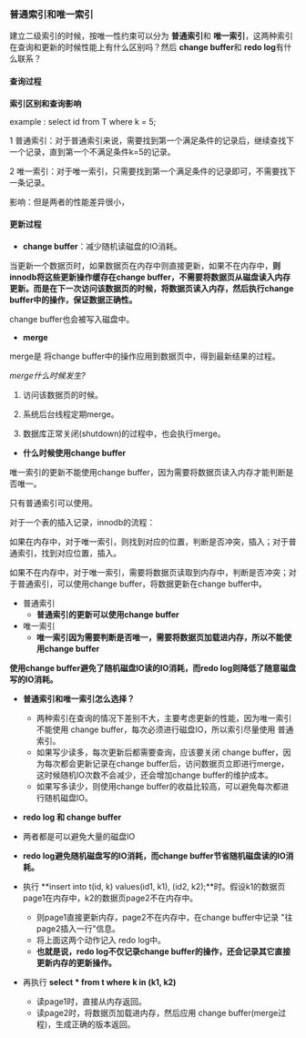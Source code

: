 ### 普通索引和唯一索引

建立二级索引的时候，按唯一性约束可以分为 **普通索引**和 **唯一索引**，这两种索引在查询和更新的时候性能上有什么区别吗？然后 **change buffer**和 **redo log**有什么联系？

#### 查询过程

**索引区别和查询影响**

example : select id from T where k = 5;

1 普通索引：对于普通索引来说，需要找到第一个满足条件的记录后，继续查找下一个记录，直到第一个不满足条件k=5的记录。

2 唯一索引：对于唯一索引，只需要找到第一个满足条件的记录即可，不需要找下一条记录。

影响：但是两者的性能差异很小，



#### 更新过程

- **change buffer**：减少随机读磁盘的IO消耗。

当更新一个数据页时，如果数据页在内存中则直接更新，如果不在内存中，**则innodb将这些更新操作缓存在change buffer，不需要将数据页从磁盘读入内存更新。而是在下一次访问该数据页的时候，将数据页读入内存，然后执行change buffer中的操作，保证数据正确性。**

change buffer也会被写入磁盘中。



- **merge**

merge是 将change buffer中的操作应用到数据页中，得到最新结果的过程。

*merge什么时候发生?*

1. 访问该数据页的时候。

2. 系统后台线程定期merge。

3. 数据库正常关闭(shutdown)的过程中，也会执行merge。

    

- **什么时候使用change buffer**

唯一索引的更新不能使用change buffer，因为需要将数据页读入内存才能判断是否唯一。

只有普通索引可以使用。

对于一个表的插入记录，innodb的流程：

如果在内存中，对于唯一索引，则找到对应的位置，判断是否冲突，插入；对于普通索引，找到对应位置，插入。

如果不在内存中，对于唯一索引，需要将数据页读取到内存中，判断是否冲突；对于普通索引，可以使用change buffer，将数据更新在change buffer中。

- 普通索引
    - **普通索引的更新可以使用change buffer**
- 唯一索引
    - **唯一索引因为需要判断是否唯一，需要将数据页加载进内存，所以不能使用change buffer**

**使用change buffer避免了随机磁盘IO读的IO消耗，而redo log则降低了随意磁盘写的IO消耗。**



- **普通索引和唯一索引怎么选择？**
    - 两种索引在查询的情况下差别不大，主要考虑更新的性能，因为唯一索引不能使用 change buffer，每次必须进行磁盘IO，所以索引尽量使用 普通索引。
    - 如果写少读多，每次更新后都需要查询，应该要关闭 change buffer，因为每次都会更新记录在change buffer后，访问数据页立即进行merge，这时候随机IO次数不会减少，还会增加change buffer的维护成本。
    - 如果写多读少，则使用change buffer的收益比较高，可以避免每次都进行随机磁盘IO。



- **redo log 和 change buffer**
- 两者都是可以避免大量的磁盘IO
- **redo log避免随机磁盘写的IO消耗，而change buffer节省随机磁盘读的IO消耗。**
- 执行 **insert into t(id, k) values(id1, k1), (id2, k2);**时。假设k1的数据页page1在内存中，k2的数据页page2不在内存中。
    - 则page1直接更新内存，page2不在内存中，在change buffer中记录 "往page2插入一行"信息。
    - 将上面这两个动作记入 redo log中。
    - **也就是说，redo log不仅记录change buffer的操作，还会记录其它直接更新内存的更新操作。**
- 再执行 **select * from t where k in (k1, k2)**
    - 读page1时，直接从内存返回。
    - 读page2时，将数据页加载进内存，然后应用 change buffer(merge过程)，生成正确的版本返回。